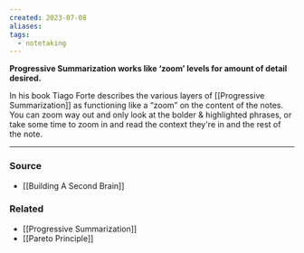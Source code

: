 ```yaml
---
created: 2023-07-08
aliases: 
tags:
  - notetaking
---
```

**Progressive Summarization works like ‘zoom’ levels for amount of detail desired.**

In his book Tiago Forte describes the various layers of [[Progressive Summarization]]  as functioning like a “zoom” on the content of the notes. You can zoom way out and only look at the bolder & highlighted phrases, or take some time to zoom in and read the context they're in and the rest of the note.

---

### Source
- [[Building A Second Brain]]

### Related
- [[Progressive Summarization]] 
- [[Pareto Principle]]